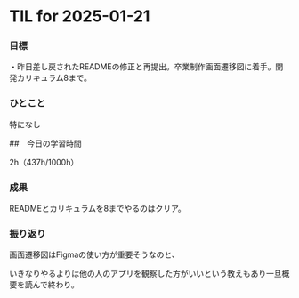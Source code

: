 # TIL for 2025-01-21

### 目標

・昨日差し戻されたREADMEの修正と再提出。卒業制作画面遷移図に着手。開発カリキュラム8まで。

### ひとこと

特になし


##　今日の学習時間


2h（437h/1000h）


### 成果

READMEとカリキュラムを8までやるのはクリア。

### 振り返り

画面遷移図はFigmaの使い方が重要そうなのと、

いきなりやるよりは他の人のアプリを観察した方がいいという教えもあり一旦概要を読んで終わり。

